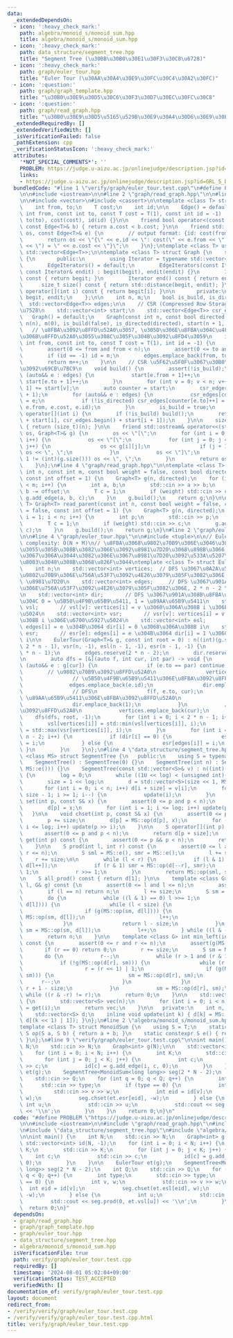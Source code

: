 ```yaml
---
data:
  _extendedDependsOn:
  - icon: ':heavy_check_mark:'
    path: algebra/monoid_s/monoid_sum.hpp
    title: algebra/monoid_s/monoid_sum.hpp
  - icon: ':heavy_check_mark:'
    path: data_structure/segment_tree.hpp
    title: "Segment Tree (\u30BB\u30B0\u30E1\u30F3\u30C8\u6728)"
  - icon: ':heavy_check_mark:'
    path: graph/euler_tour.hpp
    title: "Euler Tour (\u30AA\u30A4\u30E9\u30FC\u30C4\u30A2\u30FC)"
  - icon: ':question:'
    path: graph/graph_template.hpp
    title: "\u30B0\u30E9\u30D5\u30C6\u30F3\u30D7\u30EC\u30FC\u30C8"
  - icon: ':question:'
    path: graph/read_graph.hpp
    title: "\u30B0\u30E9\u30D5\u5165\u529B\u30E9\u30A4\u30D6\u30E9\u30EA"
  _extendedRequiredBy: []
  _extendedVerifiedWith: []
  _isVerificationFailed: false
  _pathExtension: cpp
  _verificationStatusIcon: ':heavy_check_mark:'
  attributes:
    '*NOT_SPECIAL_COMMENTS*': ''
    PROBLEM: https://judge.u-aizu.ac.jp/onlinejudge/description.jsp?id=GRL_5_D
    links:
    - https://judge.u-aizu.ac.jp/onlinejudge/description.jsp?id=GRL_5_D
  bundledCode: "#line 1 \"verify/graph/euler_tour.test.cpp\"\n#define PROBLEM \"https://judge.u-aizu.ac.jp/onlinejudge/description.jsp?id=GRL_5_D\"\
    \n\n#include <iostream>\n\n#line 2 \"graph/read_graph.hpp\"\n\n#line 2 \"graph/graph_template.hpp\"\
    \n\n#include <vector>\n#include <cassert>\n\ntemplate <class T> struct Edge {\n\
    \    int from, to;\n    T cost;\n    int id;\n\n    Edge() = default;\n    Edge(const\
    \ int from, const int to, const T cost = T(1), const int id = -1) : from(from),\
    \ to(to), cost(cost), id(id) {}\n\n    friend bool operator<(const Edge<T>& a,\
    \ const Edge<T>& b) { return a.cost < b.cost; }\n\n    friend std::ostream& operator<<(std::ostream&\
    \ os, const Edge<T>& e) {\n        // output format: {id: cost(from, to) = cost}\n\
    \        return os << \"{\" << e.id << \": cost(\" << e.from << \", \" << e.to\
    \ << \") = \" << e.cost << \"}\";\n    }\n};\ntemplate <class T> using Edges =\
    \ std::vector<Edge<T>>;\n\ntemplate <class T> struct Graph {\n    struct EdgeIterators\
    \ {\n       public:\n        using Iterator = typename std::vector<Edge<T>>::iterator;\n\
    \        EdgeIterators() = default;\n        EdgeIterators(const Iterator& begit,\
    \ const Iterator& endit) : begit(begit), endit(endit) {}\n        Iterator begin()\
    \ const { return begit; }\n        Iterator end() const { return endit; }\n  \
    \      size_t size() const { return std::distance(begit, endit); }\n        Edge<T>&\
    \ operator[](int i) const { return begit[i]; }\n\n       private:\n        Iterator\
    \ begit, endit;\n    };\n\n    int n, m;\n    bool is_build, is_directed;\n  \
    \  std::vector<Edge<T>> edges;\n\n    // CSR (Compressed Row Storage) \u5F62\u5F0F\
    \u7528\n    std::vector<int> start;\n    std::vector<Edge<T>> csr_edges;\n\n \
    \   Graph() = default;\n    Graph(const int n, const bool directed = false) :\
    \ n(n), m(0), is_build(false), is_directed(directed), start(n + 1, 0) {}\n\n \
    \   // \u8FBA\u3092\u8FFD\u52A0\u3057, \u305D\u306E\u8FBA\u304C\u4F55\u756A\u76EE\
    \u306B\u8FFD\u52A0\u3055\u308C\u305F\u304B\u3092\u8FD4\u3059\n    int add_edge(const\
    \ int from, const int to, const T cost = T(1), int id = -1) {\n        assert(!is_build);\n\
    \        assert(0 <= from and from < n);\n        assert(0 <= to and to < n);\n\
    \        if (id == -1) id = m;\n        edges.emplace_back(from, to, cost, id);\n\
    \        return m++;\n    }\n\n    // CSR \u5F62\u5F0F\u3067\u30B0\u30E9\u30D5\
    \u3092\u69CB\u7BC9\n    void build() {\n        assert(!is_build);\n        for\
    \ (auto&& e : edges) {\n            start[e.from + 1]++;\n            if (!is_directed)\
    \ start[e.to + 1]++;\n        }\n        for (int v = 0; v < n; v++) start[v +\
    \ 1] += start[v];\n        auto counter = start;\n        csr_edges.resize(start.back()\
    \ + 1);\n        for (auto&& e : edges) {\n            csr_edges[counter[e.from]++]\
    \ = e;\n            if (!is_directed) csr_edges[counter[e.to]++] = Edge(e.to,\
    \ e.from, e.cost, e.id);\n        }\n        is_build = true;\n    }\n\n    EdgeIterators\
    \ operator[](int i) {\n        if (!is_build) build();\n        return EdgeIterators(csr_edges.begin()\
    \ + start[i], csr_edges.begin() + start[i + 1]);\n    }\n\n    size_t size() const\
    \ { return (size_t)(n); }\n\n    friend std::ostream& operator<<(std::ostream&\
    \ os, Graph<T>& g) {\n        os << \"[\";\n        for (int i = 0; i < (int)(g.size());\
    \ i++) {\n            os << \"[\";\n            for (int j = 0; j < (int)(g[i].size());\
    \ j++) {\n                os << g[i][j];\n                if (j + 1 != (int)(g[i].size()))\
    \ os << \", \";\n            }\n            os << \"]\";\n            if (i +\
    \ 1 != (int)(g.size())) os << \", \";\n        }\n        return os << \"]\";\n\
    \    }\n};\n#line 4 \"graph/read_graph.hpp\"\n\ntemplate <class T> Graph<T> read_graph(const\
    \ int n, const int m, const bool weight = false, const bool directed = false,\
    \ const int offset = 1) {\n    Graph<T> g(n, directed);\n    for (int i = 0; i\
    \ < m; i++) {\n        int a, b;\n        std::cin >> a >> b;\n        a -= offset,\
    \ b -= offset;\n        T c = 1;\n        if (weight) std::cin >> c;\n       \
    \ g.add_edge(a, b, c);\n    }\n    g.build();\n    return g;\n}\n\ntemplate <class\
    \ T> Graph<T> read_parent(const int n, const bool weight = false, const bool directed\
    \ = false, const int offset = 1) {\n    Graph<T> g(n, directed);\n    for (int\
    \ i = 1; i < n; i++) {\n        int p;\n        std::cin >> p;\n        p -= offset;\n\
    \        T c = 1;\n        if (weight) std::cin >> c;\n        g.add_edge(p, i,\
    \ c);\n    }\n    g.build();\n    return g;\n}\n#line 2 \"graph/euler_tour.hpp\"\
    \n\n#line 4 \"graph/euler_tour.hpp\"\n\n#include <tuple>\n\n// Euler Tour\n//\
    \ complexity: O(N + M)\n// \u8FBA\u3068\u9802\u70B9\u306E\u3046\u3061, \u5909\u5316\
    \u3055\u305B\u308B\u3082\u306E\u3092\u8981\u7D20\u3068\u898B\u3066, \u305D\u3046\
    \u3067\u306A\u3044\u3082\u306E\u3067\u8981\u7D20\u3092\u533A\u5207\u308B\u3068\
    \u8003\u3048\u308B\u3068\u826F\u3044\ntemplate <class T> struct EulerTour {\n\
    \    int n;\n    std::vector<int> vertices;  // DFS \u3067\u8A2A\u554F\u3059\u308B\
    \u9802\u70B9\u306E\u756A\u53F7\u3092\u4E26\u3079\u305F\u3082\u306E, 2 * n - 1\
    \ \u8981\u7D20\n    std::vector<int> edges;     // DFS \u3067\u901A\u308B\u8FBA\
    \u306E\u756A\u53F7\u3092\u4E26\u3079\u305F\u3082\u306E, 2 * n - 2 \u8981\u7D20\
    \n    std::vector<int> dir;       // DFS \u3067\u901A\u308B\u8FBA\u306E\u5411\u304D\
    \u304C 0 = \u5B50\u4F9B\u65B9\u5411, 1 = \u89AA\u65B9\u5411\n    std::vector<int>\
    \ vsl;       // vsl[v]: vertices[i] = v \u3068\u306A\u308B i \u306E\u6700\u5C0F\
    \u5024\n    std::vector<int> vsr;       // vsr[v]: vertices[i] = v \u3068\u306A\
    \u308B i \u306E\u6700\u5927\u5024\n    std::vector<int> esl;       // esl[e]:\
    \ edges[i] = e \u304B\u3064 dir[i] = 0 \u3068\u306A\u308B i\n    std::vector<int>\
    \ esr;       // esr[e]: edges[i] = e \u304B\u3064 dir[i] = 1 \u3068\u306A\u308B\
    \ i\n\n    EulerTour(Graph<T>& g, const int root = 0) : n((int)(g.size())), vsl(n,\
    \ 2 * n - 1), vsr(n, -1), esl(n - 1, -1), esr(n - 1, -1) {\n        vertices.reserve(2\
    \ * n - 1);\n        edges.reserve(2 * n - 2);\n        dir.reserve(2 * n - 2);\n\
    \n        auto dfs = [&](auto f, int cur, int par) -> void {\n            for\
    \ (auto&& e : g[cur]) {\n                if (e.to == par) continue;\n        \
    \        // \u9802\u70B9\u3092\u8FFD\u52A0\n                vertices.emplace_back(cur);\n\
    \                // \u5B50\u4F9B\u65B9\u5411\u306E\u8FBA\u3092\u8FFD\u52A0\n \
    \               edges.emplace_back(e.id);\n                dir.emplace_back(0);\n\
    \                // DFS\n                f(f, e.to, cur);\n                //\
    \ \u89AA\u65B9\u5411\u306E\u8FBA\u3092\u8FFD\u52A0\n                edges.emplace_back(e.id);\n\
    \                dir.emplace_back(1);\n            }\n            // \u9802\u70B9\
    \u3092\u8FFD\u52A0\n            vertices.emplace_back(cur);\n        };\n    \
    \    dfs(dfs, root, -1);\n        for (int i = 0; i < 2 * n - 1; i++) {\n    \
    \        vsl[vertices[i]] = std::min(vsl[vertices[i]], i);\n            vsr[vertices[i]]\
    \ = std::max(vsr[vertices[i]], i);\n        }\n        for (int i = 0; i < 2 *\
    \ n - 2; i++) {\n            if (dir[i] == 0) {\n                esl[edges[i]]\
    \ = i;\n            } else {\n                esr[edges[i]] = i;\n           \
    \ }\n        }\n    }\n};\n#line 4 \"data_structure/segment_tree.hpp\"\ntemplate\
    \ <class MS> struct SegmentTree {\n   public:\n    using S = typename MS::S;\n\
    \    SegmentTree() : SegmentTree(0) {}\n    SegmentTree(int n) : SegmentTree(std::vector<S>(n,\
    \ MS::e())) {}\n    SegmentTree(const std::vector<S>& v) : n((int)(v.size()))\
    \ {\n        log = 0;\n        while ((1U << log) < (unsigned int)(n)) log++;\n\
    \        size = 1 << log;\n        d = std::vector<S>(size << 1, MS::e());\n \
    \       for (int i = 0; i < n; i++) d[i + size] = v[i];\n        for (int i =\
    \ size - 1; i >= 1; i--) {\n            update(i);\n        }\n    }\n\n    void\
    \ set(int p, const S& x) {\n        assert(0 <= p and p < n);\n        p += size;\n\
    \        d[p] = x;\n        for (int i = 1; i <= log; i++) update(p >> i);\n \
    \   }\n\n    void chset(int p, const S& x) {\n        assert(0 <= p and p < n);\n\
    \        p += size;\n        d[p] = MS::op(d[p], x);\n        for (int i = 1;\
    \ i <= log; i++) update(p >> i);\n    }\n\n    S operator[](int p) const {\n \
    \       assert(0 <= p and p < n);\n        return d[p + size];\n    }\n\n    S\
    \ get(int p) const {\n        assert(0 <= p && p < n);\n        return d[p + size];\n\
    \    }\n\n    S prod(int l, int r) const {\n        assert(0 <= l and l <= r and\
    \ r <= n);\n        S sml = MS::e(), smr = MS::e();\n        l += size;\n    \
    \    r += size;\n\n        while (l < r) {\n            if (l & 1) sml = MS::op(sml,\
    \ d[l++]);\n            if (r & 1) smr = MS::op(d[--r], smr);\n            l >>=\
    \ 1;\n            r >>= 1;\n        }\n        return MS::op(sml, smr);\n    }\n\
    \n    S all_prod() const { return d[1]; }\n\n    template <class G> int max_right(int\
    \ l, G& g) const {\n        assert(0 <= l and l <= n);\n        assert(g(MS::e()));\n\
    \        if (l == n) return n;\n        l += size;\n        S sm = MS::e();\n\
    \        do {\n            while ((l & 1) == 0) l >>= 1;\n            if (!g(MS::op(sm,\
    \ d[l]))) {\n                while (l < size) {\n                    l <<= 1;\n\
    \                    if (g(MS::op(sm, d[l]))) {\n                        sm =\
    \ MS::op(sm, d[l]);\n                        l++;\n                    }\n   \
    \             }\n                return l - size;\n            }\n           \
    \ sm = MS::op(sm, d[l]);\n            l++;\n        } while ((l & -l) != l);\n\
    \        return n;\n    }\n\n    template <class G> int min_left(int r, G& g)\
    \ const {\n        assert(0 <= r and r <= n);\n        assert(g(MS::e()));\n \
    \       if (r == 0) return 0;\n        r += size;\n        S sm = MS::e();\n \
    \       do {\n            r--;\n            while (r > 1 and (r & 1)) r >>= 1;\n\
    \            if (!g(MS::op(d[r], sm))) {\n                while (r < size) {\n\
    \                    r = (r << 1) | 1;\n                    if (g(MS::op(d[r],\
    \ sm))) {\n                        sm = MS::op(d[r], sm);\n                  \
    \      r--;\n                    }\n                }\n                return\
    \ r + 1 - size;\n            }\n            sm = MS::op(d[r], sm);\n        }\
    \ while ((r & -r) != r);\n        return 0;\n    }\n\n    std::vector<S> make_vector()\
    \ {\n        std::vector<S> vec(n);\n        for (int i = 0; i < n; i++) vec[i]\
    \ = get(i);\n        return vec;\n    }\n\n   private:\n    int n, log, size;\n\
    \    std::vector<S> d;\n    inline void update(int k) { d[k] = MS::op(d[k << 1],\
    \ d[(k << 1) | 1]); }\n};\n#line 2 \"algebra/monoid_s/monoid_sum.hpp\"\n// MS\n\
    template <class T> struct MonoidSum {\n    using S = T;\n    static constexpr\
    \ S op(S a, S b) { return a + b; }\n    static constexpr S e() { return T(0);\
    \ }\n};\n#line 9 \"verify/graph/euler_tour.test.cpp\"\n\nint main() {\n    int\
    \ N;\n    std::cin >> N;\n    Graph<int> g(N);\n\n    std::vector<int> id(N, -1);\n\
    \    for (int i = 0; i < N; i++) {\n        int K;\n        std::cin >> K;\n \
    \       for (int j = 0; j < K; j++) {\n            int c;\n            std::cin\
    \ >> c;\n            id[c] = g.add_edge(i, c, 0);\n        }\n    }\n\n    EulerTour\
    \ et(g);\n    SegmentTree<MonoidSum<long long>> seg(2 * N - 2);\n    int Q;\n\
    \    std::cin >> Q;\n    for (int q = 0; q < Q; q++) {\n        int type;\n  \
    \      std::cin >> type;\n        if (type == 0) {\n            int v, w;\n  \
    \          std::cin >> v >> w;\n            int eid = id[v];\n            seg.chset(et.esl[eid],\
    \ w);\n            seg.chset(et.esr[eid], -w);\n        } else {\n           \
    \ int u;\n            std::cin >> u;\n            std::cout << seg.prod(0, et.vsl[u])\
    \ << '\\n';\n        }\n    }\n    return 0;\n}\n"
  code: "#define PROBLEM \"https://judge.u-aizu.ac.jp/onlinejudge/description.jsp?id=GRL_5_D\"\
    \n\n#include <iostream>\n\n#include \"graph/read_graph.hpp\"\n#include \"graph/euler_tour.hpp\"\
    \n#include \"data_structure/segment_tree.hpp\"\n#include \"algebra/monoid_s/monoid_sum.hpp\"\
    \n\nint main() {\n    int N;\n    std::cin >> N;\n    Graph<int> g(N);\n\n   \
    \ std::vector<int> id(N, -1);\n    for (int i = 0; i < N; i++) {\n        int\
    \ K;\n        std::cin >> K;\n        for (int j = 0; j < K; j++) {\n        \
    \    int c;\n            std::cin >> c;\n            id[c] = g.add_edge(i, c,\
    \ 0);\n        }\n    }\n\n    EulerTour et(g);\n    SegmentTree<MonoidSum<long\
    \ long>> seg(2 * N - 2);\n    int Q;\n    std::cin >> Q;\n    for (int q = 0;\
    \ q < Q; q++) {\n        int type;\n        std::cin >> type;\n        if (type\
    \ == 0) {\n            int v, w;\n            std::cin >> v >> w;\n          \
    \  int eid = id[v];\n            seg.chset(et.esl[eid], w);\n            seg.chset(et.esr[eid],\
    \ -w);\n        } else {\n            int u;\n            std::cin >> u;\n   \
    \         std::cout << seg.prod(0, et.vsl[u]) << '\\n';\n        }\n    }\n  \
    \  return 0;\n}"
  dependsOn:
  - graph/read_graph.hpp
  - graph/graph_template.hpp
  - graph/euler_tour.hpp
  - data_structure/segment_tree.hpp
  - algebra/monoid_s/monoid_sum.hpp
  isVerificationFile: true
  path: verify/graph/euler_tour.test.cpp
  requiredBy: []
  timestamp: '2024-08-01 05:02:04+09:00'
  verificationStatus: TEST_ACCEPTED
  verifiedWith: []
documentation_of: verify/graph/euler_tour.test.cpp
layout: document
redirect_from:
- /verify/verify/graph/euler_tour.test.cpp
- /verify/verify/graph/euler_tour.test.cpp.html
title: verify/graph/euler_tour.test.cpp
---
```

